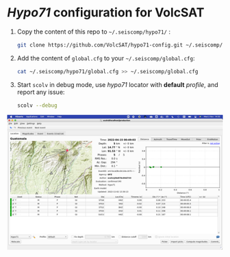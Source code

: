 # *Hypo71* configuration for VolcSAT

1. Copy the content of this repo to `~/.seiscomp/hypo71/` :
   ```bash
   git clone https://github.com/VolcSAT/hypo71-config.git ~/.seiscomp/hypo71
   ```
2. Add the content of `global.cfg` to your `~/.seiscomp/global.cfg`:

   ```bash
   cat ~/.seiscomp/hypo71/global.cfg >> ~/.seiscomp/global.cfg
   ```
3. Start `scolv` in debug mode, use *hypo71* locator with **default** *profile*, and report any issue:
   ```bash
   scolv --debug
   ```
![hypo71 in scolv](Screenshot.png "Hypo71 location result in scolv")
